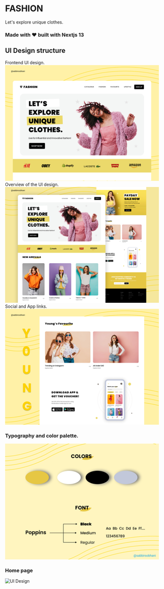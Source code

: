 # FASHION

Let's explore unique clothes.

### Made with ❤️ built with Nextjs 13

## UI Design structure

Frontend UI design.
![UI Design](public/ui/one.png)
Overview of the UI design.
![UI Design](public/ui/two.png)
Social and App links.
![UI Design](public/ui/three.png)

### Typography and color palette.

![UI Design](public/ui/four.png)

### Home page

![UI Design](public/ui/five.png)
